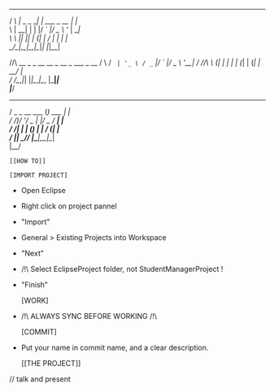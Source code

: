  __ _             _            _          
/ _\ |_ _   _  __| | ___ _ __ | |_        
\ \| __| | | |/ _` |/ _ \ '_ \| __|       
_\ \ |_| |_| | (_| |  __/ | | | |_        
\__/\__|\__,_|\__,_|\___|_| |_|\__|       
                                          
                                          
  /\/\   __ _ _ __   __ _  __ _  ___ _ __ 
 /    \ / _` | '_ \ / _` |/ _` |/ _ \ '__|
/ /\/\ \ (_| | | | | (_| | (_| |  __/ |   
\/    \/\__,_|_| |_|\__,_|\__, |\___|_|   
                          |___/           
   ___           _           _            
  / _ \_ __ ___ (_) ___  ___| |_          
 / /_)/ '__/ _ \| |/ _ \/ __| __|         
/ ___/| | | (_) | |  __/ (__| |_          
\/    |_|  \___// |\___|\___|\__|         
              |__/                        


    [[HOW TO]]

    [IMPORT PROJECT]

- Open Eclipse
- Right click on project pannel
- "Import"
- General > Existing Projects into Workspace
- "Next"
- /!\ Select EclipseProject folder, not StudentManagerProject !
- "Finish"

	[WORK]

- /!\ ALWAYS SYNC BEFORE WORKING /!\

	[COMMIT]

- Put your name in commit name, and a clear description.



	[[THE PROJECT]]

// talk and present